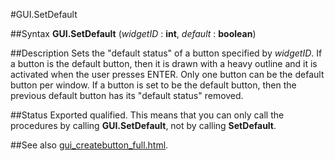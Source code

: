 
#GUI.SetDefault

##Syntax
**GUI.SetDefault** (*widgetID* : **int**, *default* : **boolean**)



##Description
Sets the "default status" of a button specified by *widgetID*. If a button is the default button, then it is drawn with a heavy outline and it is activated when the user presses ENTER.
Only one button can be the default button per window. If a button is set to be the default button, then the previous default button has its "default status" removed.



##Status
Exported qualified.
This means that you can only call the procedures by calling **GUI.SetDefault**, not by calling **SetDefault**.



##See also
[gui_createbutton_full.html](GUI.CreateButton).


